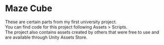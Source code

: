 # Maze Cube
These are certain parts from my first university project.  
You can find code for this project following Assets > Scripts.  
The project also contains assets created by others that were free to use and are available through Unity Assets Store.
